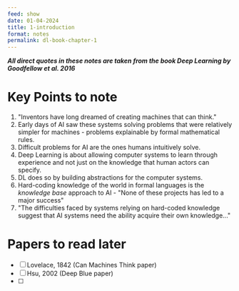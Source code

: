 ```yaml
---
feed: show
date: 01-04-2024
title: 1-introduction
format: notes
permalink: dl-book-chapter-1
---
```


___All direct quotes in these notes are taken from the book Deep Learning by Goodfellow et al. 2016___

# Key Points to note
1. "Inventors have long dreamed of creating machines that can think."
2. Early days of AI saw these systems solving problems that were relatively simpler for machines - problems explainable by formal mathematical rules.
3. Difficult problems for AI are the ones humans intuitively solve.
4. Deep Learning is about allowing computer systems to learn through experience and not just on the knowledge that human actors can specify.
5. DL does so by building abstractions for the computer systems.
6. Hard-coding knowledge of the world in formal languages is the _knowledge base_ approach to AI - "None of these projects has led to a major success"
7. "The difficulties faced by systems relying on hard-coded knowledge suggest that AI systems need the ability acquire their own knowledge..."

# Papers to read later
 - [ ] Lovelace, 1842 (Can Machines Think paper)
 - [ ] Hsu, 2002 (Deep Blue paper)
 - [ ] 